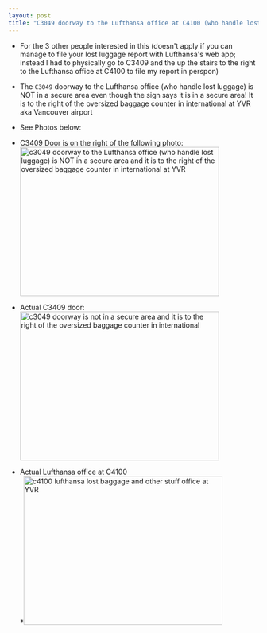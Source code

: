```yaml
---
layout: post
title: "C3049 doorway to the Lufthansa office at C4100 (who handle lost luggage) is NOT in a secure area and it is to the right of the oversized baggage counter in international at YVR"
---
```


* For the 3 other people interested in this (doesn't apply if you can manage to file your lost luggage report with Lufthansa's web app; instead I had to physically go to C3409 and the up the stairs to the right to the Lufthansa office at C4100 to file my report in perspon)

* The `C3049` doorway to the Lufthansa office (who handle lost luggage) is NOT in a secure area even though the sign says it is in a secure area! It is to the right of the oversized baggage counter in international at YVR aka Vancouver airport

* See Photos below:

* C3409 Door is on the right of the following photo:<br />
<a data-flickr-embed="true" href="https://www.flickr.com/photos/roland/52180649298/in/photolist-2nv2rAs-2nv2t6d/" title="c3049 doorway to the Lufthansa office (who handle lost luggage) is NOT in a secure area and it is to the right of the oversized baggage counter in international at YVR"><img src="https://live.staticflickr.com/65535/52180649298_978fb82040_w.jpg" width="400" height="300" alt="c3049 doorway to the Lufthansa office (who handle lost luggage) is NOT in a secure area and it is to the right of the oversized baggage counter in international at YVR"></a><script async src="//embedr.flickr.com/assets/client-code.js" charset="utf-8"></script>
* Actual C3409 door:<br />
<a data-flickr-embed="true" href="https://www.flickr.com/photos/roland/52180644266/in/photolist-2nv2rAs-2nv2t6d" title="c3049 doorway is not in a secure area and it is to the right of the oversized baggage counter in international"><img src="https://live.staticflickr.com/65535/52180644266_64ec921fb4_w.jpg" width="400" height="300" alt="c3049 doorway is not in a secure area and it is to the right of the oversized baggage counter in international"></a><script async src="//embedr.flickr.com/assets/client-code.js" charset="utf-8"></script>
* Actual Lufthansa office at C4100<br />
*<a data-flickr-embed="true" href="https://www.flickr.com/photos/roland/52180644286/in/dateposted-public/" title="c4100 lufthansa lost baggage and other stuff office at YVR"><img src="https://live.staticflickr.com/65535/52180644286_5ec45d6480_w.jpg" width="400" height="300" alt="c4100 lufthansa lost baggage and other stuff office at YVR"></a><script async src="//embedr.flickr.com/assets/client-code.js" charset="utf-8"></script>

